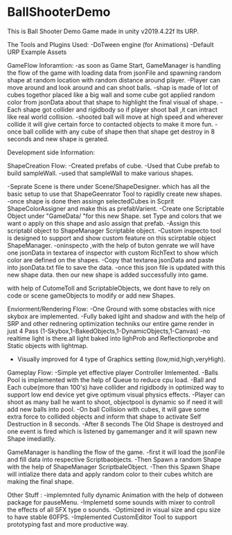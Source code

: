 # BallShooterDemo
This is Ball Shooter Demo Game made in unity v2019.4.22f lts URP.

The Tools and Plugins Used:
-DoTween engine (for Animations)
-Default URP Example Assets

GameFlow Inforamtion:
-as soon as Game Start, GameManager is handling the flow of the game with loading data from jsonFile and spawning random shape at random location with random distance around player.
-Player can move around and look around and can shoot balls.
-shap is made of lot of cubes togethor placed like a big wall and some cube got applied random color from jsonData about that shape to highlight the final visual of shape.
-Each shape got collider and rigidbody so if player shoot ball ,it can intract like real world collision.
-shooted ball will move at high speed and  wherever collide it will give certain force to contacted objects to make it more fun.
-once ball collide with any cube of shape then that shape get destroy in 8 seconds and new shape is gerated.


Development side Information:


ShapeCreation Flow:
-Created prefabs of cube.
-Used that Cube prefab to build sampleWall.
-used that sampleWall to make various shapes.

-Seprate Scene is there under Scene/ShapeDesigner. which has all the basic setup to use that ShapeGeenrator Tool to rapidlly create new shapes.
-once shape is done then assingn selectedCubes in Scprit ShapeColorAssigner and  make this as prefabVarient.
-Create one Scriptable Object under "GameData/ "for this new Shape. set Type and colors that we want o apply on this shape and aslo assign that prefab.
-Assign this scriptabl object to ShapeManager Scriptable object.
-Custom inspecto tool is designed to support and show custom feature on this scirptable object ShapeManager.
-oninspecto ,with the help of buton genrate we will have one jsonData in textarea of inspector with custom RichText to show which color are defined on the shapes.
-Copy that textarea jsonData and paste into jsonData.txt file to save the data.
-once this json file is updated with this new shape data. then our new shape is added successfully into game.

with help of CutomeToll and ScriptableObjects, we dont have to rely on code or scene gameObjects to modify or add new Shapes.


Enviorment/Rendering Flow:
-One Ground with some obstacles with nice skybox are implemented.
-Fully baked lgiht and shadow and with the help of SRP and other rednering optimization techniks our entire game render in just 4 Pass (1-Skybox,1-BakedObjects,1-DynamicObjects,1-Canvas)
-no realtime light is there.all light baked into lighProb and Reflectionprobe and Static objects with lightmap.
- Visually improved for 4 type of Graphics setting (low,mid,high,veryHigh).


Gameplay Flow:
-Simple yet effective player Controller Imlemented.
-Balls Pool is implemented with the help of Queue to reduce cpu load.
-Ball and Each cube(more than 100's) have collider and rigidbody in optimized way to support low end device yet give optimum visual physics effects.
-Player can shoot as many ball he want to shoot, objectpool is dynamic so if need it will add new balls into pool.
-On ball Collision with cubes, it will gave some extra force to collided objects and inform that shape to activate Self Destruction in 8 seconds.
-After 8 seconds The Old Shape is destroyed and one event is fired which is listened by gamemanger and it will spawn new Shape imediatlly.

GameManager is handling the flow of the game.
-first it will load the jsonFile and fill data into respective Scriptbaobjects.
-Then Spawn a random Shape with the help of ShapeManager ScriptbaleObject.
-Then this Spawn Shape will intialize there data and apply random color to their cubes whitch are making the final shape.

Other Stuff :
-implemnted fully dynamic Animation with the help of dotween package for pauseMenu.
-Implemetd some sounds with mixer to controll the effects of all SFX type o sounds.
-Optimized in visual size and cpu size to have stable 60FPS.
-Implemented CustomEditor Tool to support prototyping fast and more productive way.
